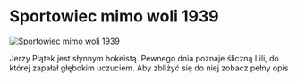 Sportowiec mimo woli 1939 
=============
[![Sportowiec mimo woli 1939 ](http://vidos.pl/images/player.gif)](http://vidos.pl/sportowiec-mimo-woli-1939)

 Jerzy Piątek jest słynnym hokeistą. Pewnego dnia poznaje śliczną Lili, do której zapałał głębokim uczuciem. Aby zbliżyć się do niej zobacz pełny opis
